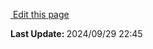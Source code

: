 <script setup>
    import Docs from "../ruby-on-rails/credentials.md"
</script>

<Docs />

<section class="lesli-documentation-footer">
    <p><a target="blank" href="https://github.com/LesliTech/Lesli/tree/master/docs/getting-started/credentials.md"><i class="ri-external-link-fill"></i>&nbsp;Edit this page</a><p/>
    <p><b>Last Update: </b>2024/09/29 22:45</p>
</section>

<!-- This code was automatically generated -->
<!-- to update this docs please run rake docs:build -->

